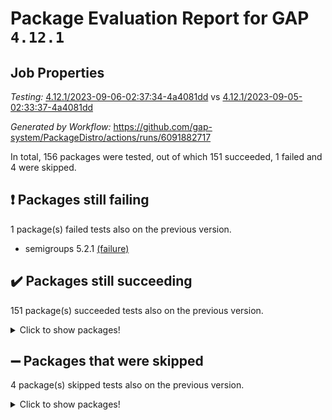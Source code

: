 # Package Evaluation Report for GAP `4.12.1`

## Job Properties

*Testing:* [4.12.1/2023-09-06-02:37:34-4a4081dd](https://github.com/gap-system/PackageDistro/blob/data/reports/4.12.1/2023-09-06-02:37:34-4a4081dd) vs [4.12.1/2023-09-05-02:33:37-4a4081dd](https://github.com/gap-system/PackageDistro/blob/data/reports/4.12.1/2023-09-05-02:33:37-4a4081dd)

*Generated by Workflow:* https://github.com/gap-system/PackageDistro/actions/runs/6091882717

In total, 156 packages were tested, out of which 151 succeeded, 1 failed and 4 were skipped.

## :exclamation: Packages still failing

1 package(s) failed tests also on the previous version.
- semigroups 5.2.1 [(failure)](https://github.com/gap-system/PackageDistro/actions/runs/6091882717/job/16529416379)

## :heavy_check_mark: Packages still succeeding

151 package(s) succeeded tests also on the previous version.
<details><summary>Click to show packages!</summary>

- 4ti2interface 2023.02-04 [(success)](https://github.com/gap-system/PackageDistro/actions/runs/6091882717/job/16529405053)
- ace 5.6.2 [(success)](https://github.com/gap-system/PackageDistro/actions/runs/6091882717/job/16529405171)
- aclib 1.3.2 [(success)](https://github.com/gap-system/PackageDistro/actions/runs/6091882717/job/16529405250)
- agt 0.3.1 [(success)](https://github.com/gap-system/PackageDistro/actions/runs/6091882717/job/16529405346)
- alnuth 3.2.1 [(success)](https://github.com/gap-system/PackageDistro/actions/runs/6091882717/job/16529405434)
- anupq 3.3.0 [(success)](https://github.com/gap-system/PackageDistro/actions/runs/6091882717/job/16529405521)
- atlasrep 2.1.7 [(success)](https://github.com/gap-system/PackageDistro/actions/runs/6091882717/job/16529405596)
- autodoc 2023.06.19 [(success)](https://github.com/gap-system/PackageDistro/actions/runs/6091882717/job/16529405676)
- automata 1.15 [(success)](https://github.com/gap-system/PackageDistro/actions/runs/6091882717/job/16529405770)
- automgrp 1.3.2 [(success)](https://github.com/gap-system/PackageDistro/actions/runs/6091882717/job/16529405850)
- autpgrp 1.11 [(success)](https://github.com/gap-system/PackageDistro/actions/runs/6091882717/job/16529405958)
- cap 2023.09-01 [(success)](https://github.com/gap-system/PackageDistro/actions/runs/6091882717/job/16529406066)
- caratinterface 2.3.5 [(success)](https://github.com/gap-system/PackageDistro/actions/runs/6091882717/job/16529406156)
- cddinterface 2022.11.01 [(success)](https://github.com/gap-system/PackageDistro/actions/runs/6091882717/job/16529406275)
- circle 1.6.6 [(success)](https://github.com/gap-system/PackageDistro/actions/runs/6091882717/job/16529406388)
- classicpres 1.22 [(success)](https://github.com/gap-system/PackageDistro/actions/runs/6091882717/job/16529406496)
- cohomolo 1.6.11 [(success)](https://github.com/gap-system/PackageDistro/actions/runs/6091882717/job/16529406606)
- congruence 1.2.5 [(success)](https://github.com/gap-system/PackageDistro/actions/runs/6091882717/job/16529406703)
- corelg 1.56 [(success)](https://github.com/gap-system/PackageDistro/actions/runs/6091882717/job/16529406794)
- crime 1.6 [(success)](https://github.com/gap-system/PackageDistro/actions/runs/6091882717/job/16529406879)
- crisp 1.4.6 [(success)](https://github.com/gap-system/PackageDistro/actions/runs/6091882717/job/16529406981)
- crypting 0.10.4 [(success)](https://github.com/gap-system/PackageDistro/actions/runs/6091882717/job/16529407057)
- cryst 4.1.26 [(success)](https://github.com/gap-system/PackageDistro/actions/runs/6091882717/job/16529407153)
- crystcat 1.1.10 [(success)](https://github.com/gap-system/PackageDistro/actions/runs/6091882717/job/16529407226)
- ctbllib 1.3.6 [(success)](https://github.com/gap-system/PackageDistro/actions/runs/6091882717/job/16529407347)
- cubefree 1.19 [(success)](https://github.com/gap-system/PackageDistro/actions/runs/6091882717/job/16529407448)
- curlinterface 2.3.2 [(success)](https://github.com/gap-system/PackageDistro/actions/runs/6091882717/job/16529407551)
- cvec 2.8.1 [(success)](https://github.com/gap-system/PackageDistro/actions/runs/6091882717/job/16529407636)
- datastructures 0.3.0 [(success)](https://github.com/gap-system/PackageDistro/actions/runs/6091882717/job/16529407750)
- deepthought 1.0.6 [(success)](https://github.com/gap-system/PackageDistro/actions/runs/6091882717/job/16529407880)
- design 1.8 [(success)](https://github.com/gap-system/PackageDistro/actions/runs/6091882717/job/16529407981)
- difsets 2.3.1 [(success)](https://github.com/gap-system/PackageDistro/actions/runs/6091882717/job/16529408092)
- digraphs 1.6.2 [(success)](https://github.com/gap-system/PackageDistro/actions/runs/6091882717/job/16529408199)
- edim 1.3.7 [(success)](https://github.com/gap-system/PackageDistro/actions/runs/6091882717/job/16529408296)
- example 4.3.4 [(success)](https://github.com/gap-system/PackageDistro/actions/runs/6091882717/job/16529408403)
- examplesforhomalg 2023.08-02 [(success)](https://github.com/gap-system/PackageDistro/actions/runs/6091882717/job/16529408498)
- factint 1.6.3 [(success)](https://github.com/gap-system/PackageDistro/actions/runs/6091882717/job/16529408602)
- ferret 1.0.9 [(success)](https://github.com/gap-system/PackageDistro/actions/runs/6091882717/job/16529408704)
- fga 1.5.0 [(success)](https://github.com/gap-system/PackageDistro/actions/runs/6091882717/job/16529408822)
- fining 1.5.6 [(success)](https://github.com/gap-system/PackageDistro/actions/runs/6091882717/job/16529408945)
- float 1.0.3 [(success)](https://github.com/gap-system/PackageDistro/actions/runs/6091882717/job/16529409053)
- format 1.4.3 [(success)](https://github.com/gap-system/PackageDistro/actions/runs/6091882717/job/16529409133)
- forms 1.2.9 [(success)](https://github.com/gap-system/PackageDistro/actions/runs/6091882717/job/16529409212)
- fplsa 1.2.6 [(success)](https://github.com/gap-system/PackageDistro/actions/runs/6091882717/job/16529409301)
- fr 2.4.12 [(success)](https://github.com/gap-system/PackageDistro/actions/runs/6091882717/job/16529409400)
- francy 2.0.3 [(success)](https://github.com/gap-system/PackageDistro/actions/runs/6091882717/job/16529409485)
- fwtree 1.3 [(success)](https://github.com/gap-system/PackageDistro/actions/runs/6091882717/job/16529409569)
- gapdoc 1.6.6 [(success)](https://github.com/gap-system/PackageDistro/actions/runs/6091882717/job/16529409668)
- gauss 2023.02-04 [(success)](https://github.com/gap-system/PackageDistro/actions/runs/6091882717/job/16529409750)
- gaussforhomalg 2023.08-01 [(success)](https://github.com/gap-system/PackageDistro/actions/runs/6091882717/job/16529409839)
- gbnp 1.0.5 [(success)](https://github.com/gap-system/PackageDistro/actions/runs/6091882717/job/16529409920)
- generalizedmorphismsforcap 2023.08-02 [(success)](https://github.com/gap-system/PackageDistro/actions/runs/6091882717/job/16529409992)
- genss 1.6.8 [(success)](https://github.com/gap-system/PackageDistro/actions/runs/6091882717/job/16529410074)
- gradedmodules 2023.08-01 [(success)](https://github.com/gap-system/PackageDistro/actions/runs/6091882717/job/16529410166)
- gradedringforhomalg 2023.08-01 [(success)](https://github.com/gap-system/PackageDistro/actions/runs/6091882717/job/16529410249)
- grape 4.9.0 [(success)](https://github.com/gap-system/PackageDistro/actions/runs/6091882717/job/16529410355)
- groupoids 1.73 [(success)](https://github.com/gap-system/PackageDistro/actions/runs/6091882717/job/16529410445)
- grpconst 2.6.4 [(success)](https://github.com/gap-system/PackageDistro/actions/runs/6091882717/job/16529410545)
- guarana 0.96.3 [(success)](https://github.com/gap-system/PackageDistro/actions/runs/6091882717/job/16529410630)
- guava 3.18 [(success)](https://github.com/gap-system/PackageDistro/actions/runs/6091882717/job/16529410727)
- hap 1.58 [(success)](https://github.com/gap-system/PackageDistro/actions/runs/6091882717/job/16529410823)
- hapcryst 0.1.15 [(success)](https://github.com/gap-system/PackageDistro/actions/runs/6091882717/job/16529410932)
- hecke 1.5.3 [(success)](https://github.com/gap-system/PackageDistro/actions/runs/6091882717/job/16529411020)
- help 3.5 [(success)](https://github.com/gap-system/PackageDistro/actions/runs/6091882717/job/16529411102)
- homalg 2023.08-02 [(success)](https://github.com/gap-system/PackageDistro/actions/runs/6091882717/job/16529411205)
- homalgtocas 2023.08-01 [(success)](https://github.com/gap-system/PackageDistro/actions/runs/6091882717/job/16529411276)
- idrel 2.45 [(success)](https://github.com/gap-system/PackageDistro/actions/runs/6091882717/job/16529411361)
- images 1.3.1 [(success)](https://github.com/gap-system/PackageDistro/actions/runs/6091882717/job/16529411466)
- intpic 0.3.0 [(success)](https://github.com/gap-system/PackageDistro/actions/runs/6091882717/job/16529411553)
- io 4.8.1 [(success)](https://github.com/gap-system/PackageDistro/actions/runs/6091882717/job/16529411657)
- io_forhomalg 2023.02-04 [(success)](https://github.com/gap-system/PackageDistro/actions/runs/6091882717/job/16529411740)
- irredsol 1.4.4 [(success)](https://github.com/gap-system/PackageDistro/actions/runs/6091882717/job/16529411814)
- json 2.1.1 [(success)](https://github.com/gap-system/PackageDistro/actions/runs/6091882717/job/16529411913)
- jupyterkernel 1.5.0 [(success)](https://github.com/gap-system/PackageDistro/actions/runs/6091882717/job/16529412012)
- jupyterviz 1.5.6 [(success)](https://github.com/gap-system/PackageDistro/actions/runs/6091882717/job/16529412100)
- kan 1.36 [(success)](https://github.com/gap-system/PackageDistro/actions/runs/6091882717/job/16529412179)
- kbmag 1.5.11 [(success)](https://github.com/gap-system/PackageDistro/actions/runs/6091882717/job/16529412266)
- laguna 3.9.6 [(success)](https://github.com/gap-system/PackageDistro/actions/runs/6091882717/job/16529412363)
- liealgdb 2.2.1 [(success)](https://github.com/gap-system/PackageDistro/actions/runs/6091882717/job/16529412459)
- liepring 2.8 [(success)](https://github.com/gap-system/PackageDistro/actions/runs/6091882717/job/16529412550)
- liering 2.4.2 [(success)](https://github.com/gap-system/PackageDistro/actions/runs/6091882717/job/16529412665)
- linearalgebraforcap 2023.08-08 [(success)](https://github.com/gap-system/PackageDistro/actions/runs/6091882717/job/16529412769)
- localizeringforhomalg 2023.08-02 [(success)](https://github.com/gap-system/PackageDistro/actions/runs/6091882717/job/16529412896)
- loops 3.4.3 [(success)](https://github.com/gap-system/PackageDistro/actions/runs/6091882717/job/16529413005)
- lpres 1.0.3 [(success)](https://github.com/gap-system/PackageDistro/actions/runs/6091882717/job/16529413109)
- majoranaalgebras 1.5.1 [(success)](https://github.com/gap-system/PackageDistro/actions/runs/6091882717/job/16529413233)
- mapclass 1.4.6 [(success)](https://github.com/gap-system/PackageDistro/actions/runs/6091882717/job/16529413331)
- matgrp 0.70 [(success)](https://github.com/gap-system/PackageDistro/actions/runs/6091882717/job/16529413451)
- matricesforhomalg 2023.08-02 [(success)](https://github.com/gap-system/PackageDistro/actions/runs/6091882717/job/16529413521)
- modisom 2.5.4 [(success)](https://github.com/gap-system/PackageDistro/actions/runs/6091882717/job/16529413623)
- modulepresentationsforcap 2023.09-01 [(success)](https://github.com/gap-system/PackageDistro/actions/runs/6091882717/job/16529413698)
- modules 2023.08-02 [(success)](https://github.com/gap-system/PackageDistro/actions/runs/6091882717/job/16529413800)
- monoidalcategories 2023.08-11 [(success)](https://github.com/gap-system/PackageDistro/actions/runs/6091882717/job/16529413900)
- nconvex 2022.09-01 [(success)](https://github.com/gap-system/PackageDistro/actions/runs/6091882717/job/16529413986)
- nilmat 1.4.2 [(success)](https://github.com/gap-system/PackageDistro/actions/runs/6091882717/job/16529414100)
- nock 1.5 [(success)](https://github.com/gap-system/PackageDistro/actions/runs/6091882717/job/16529414201)
- normalizinterface 1.3.6 [(success)](https://github.com/gap-system/PackageDistro/actions/runs/6091882717/job/16529414308)
- nq 2.5.10 [(success)](https://github.com/gap-system/PackageDistro/actions/runs/6091882717/job/16529414391)
- numericalsgps 1.3.1 [(success)](https://github.com/gap-system/PackageDistro/actions/runs/6091882717/job/16529414487)
- openmath 11.5.3 [(success)](https://github.com/gap-system/PackageDistro/actions/runs/6091882717/job/16529414571)
- orb 4.9.0 [(success)](https://github.com/gap-system/PackageDistro/actions/runs/6091882717/job/16529414633)
- packagemanager 1.4.1 [(success)](https://github.com/gap-system/PackageDistro/actions/runs/6091882717/job/16529414717)
- patternclass 2.4.3 [(success)](https://github.com/gap-system/PackageDistro/actions/runs/6091882717/job/16529414778)
- permut 2.0.4 [(success)](https://github.com/gap-system/PackageDistro/actions/runs/6091882717/job/16529414861)
- polenta 1.3.10 [(success)](https://github.com/gap-system/PackageDistro/actions/runs/6091882717/job/16529414942)
- polymaking 0.8.6 [(success)](https://github.com/gap-system/PackageDistro/actions/runs/6091882717/job/16529415028)
- primgrp 3.4.4 [(success)](https://github.com/gap-system/PackageDistro/actions/runs/6091882717/job/16529415109)
- profiling 2.5.4 [(success)](https://github.com/gap-system/PackageDistro/actions/runs/6091882717/job/16529415178)
- qpa 1.34 [(success)](https://github.com/gap-system/PackageDistro/actions/runs/6091882717/job/16529415248)
- quagroup 1.8.3 [(success)](https://github.com/gap-system/PackageDistro/actions/runs/6091882717/job/16529415337)
- radiroot 2.9 [(success)](https://github.com/gap-system/PackageDistro/actions/runs/6091882717/job/16529415436)
- rcwa 4.7.1 [(success)](https://github.com/gap-system/PackageDistro/actions/runs/6091882717/job/16529415560)
- rds 1.8 [(success)](https://github.com/gap-system/PackageDistro/actions/runs/6091882717/job/16529415644)
- recog 1.4.2 [(success)](https://github.com/gap-system/PackageDistro/actions/runs/6091882717/job/16529415741)
- repndecomp 1.3.0 [(success)](https://github.com/gap-system/PackageDistro/actions/runs/6091882717/job/16529415825)
- repsn 3.1.1 [(success)](https://github.com/gap-system/PackageDistro/actions/runs/6091882717/job/16529415908)
- resclasses 4.7.3 [(success)](https://github.com/gap-system/PackageDistro/actions/runs/6091882717/job/16529415987)
- ringsforhomalg 2023.08-02 [(success)](https://github.com/gap-system/PackageDistro/actions/runs/6091882717/job/16529416090)
- sco 2023.08-01 [(success)](https://github.com/gap-system/PackageDistro/actions/runs/6091882717/job/16529416177)
- scscp 2.4.1 [(success)](https://github.com/gap-system/PackageDistro/actions/runs/6091882717/job/16529416289)
- sglppow 2.3 [(success)](https://github.com/gap-system/PackageDistro/actions/runs/6091882717/job/16529416456)
- sgpviz 0.999.5 [(success)](https://github.com/gap-system/PackageDistro/actions/runs/6091882717/job/16529416535)
- simpcomp 2.1.14 [(success)](https://github.com/gap-system/PackageDistro/actions/runs/6091882717/job/16529416615)
- singular 2023.02.09 [(success)](https://github.com/gap-system/PackageDistro/actions/runs/6091882717/job/16529416685)
- sl2reps 1.1 [(success)](https://github.com/gap-system/PackageDistro/actions/runs/6091882717/job/16529416763)
- sla 1.5.3 [(success)](https://github.com/gap-system/PackageDistro/actions/runs/6091882717/job/16529416847)
- smallgrp 1.5.3 [(success)](https://github.com/gap-system/PackageDistro/actions/runs/6091882717/job/16529416922)
- smallsemi 0.6.13 [(success)](https://github.com/gap-system/PackageDistro/actions/runs/6091882717/job/16529417017)
- sonata 2.9.6 [(success)](https://github.com/gap-system/PackageDistro/actions/runs/6091882717/job/16529417093)
- sophus 1.27 [(success)](https://github.com/gap-system/PackageDistro/actions/runs/6091882717/job/16529417168)
- sotgrps 1.2 [(success)](https://github.com/gap-system/PackageDistro/actions/runs/6091882717/job/16529417252)
- spinsym 1.5.2 [(success)](https://github.com/gap-system/PackageDistro/actions/runs/6091882717/job/16529417323)
- standardff 0.9.4 [(success)](https://github.com/gap-system/PackageDistro/actions/runs/6091882717/job/16529417415)
- symbcompcc 1.3.2 [(success)](https://github.com/gap-system/PackageDistro/actions/runs/6091882717/job/16529417502)
- thelma 1.3 [(success)](https://github.com/gap-system/PackageDistro/actions/runs/6091882717/job/16529417585)
- tomlib 1.2.9 [(success)](https://github.com/gap-system/PackageDistro/actions/runs/6091882717/job/16529417679)
- toolsforhomalg 2023.07-01 [(success)](https://github.com/gap-system/PackageDistro/actions/runs/6091882717/job/16529417760)
- toric 1.9.5 [(success)](https://github.com/gap-system/PackageDistro/actions/runs/6091882717/job/16529417853)
- toricvarieties 2022.07.13 [(success)](https://github.com/gap-system/PackageDistro/actions/runs/6091882717/job/16529417965)
- transgrp 3.6.4 [(success)](https://github.com/gap-system/PackageDistro/actions/runs/6091882717/job/16529418062)
- ugaly 4.1.3 [(success)](https://github.com/gap-system/PackageDistro/actions/runs/6091882717/job/16529418152)
- unipot 1.5 [(success)](https://github.com/gap-system/PackageDistro/actions/runs/6091882717/job/16529418276)
- unitlib 4.2.0 [(success)](https://github.com/gap-system/PackageDistro/actions/runs/6091882717/job/16529418388)
- utils 0.82 [(success)](https://github.com/gap-system/PackageDistro/actions/runs/6091882717/job/16529418478)
- uuid 0.7 [(success)](https://github.com/gap-system/PackageDistro/actions/runs/6091882717/job/16529418571)
- walrus 0.9991 [(success)](https://github.com/gap-system/PackageDistro/actions/runs/6091882717/job/16529418704)
- wedderga 4.10.4 [(success)](https://github.com/gap-system/PackageDistro/actions/runs/6091882717/job/16529418797)
- xmod 2.91 [(success)](https://github.com/gap-system/PackageDistro/actions/runs/6091882717/job/16529418896)
- xmodalg 1.23 [(success)](https://github.com/gap-system/PackageDistro/actions/runs/6091882717/job/16529418997)
- yangbaxter 0.10.3 [(success)](https://github.com/gap-system/PackageDistro/actions/runs/6091882717/job/16529419076)
- zeromqinterface 0.14 [(success)](https://github.com/gap-system/PackageDistro/actions/runs/6091882717/job/16529419297)
</details>

## :heavy_minus_sign: Packages that were skipped

4 package(s) skipped tests also on the previous version.
<details><summary>Click to show packages!</summary>

- browse 1.8.21 [(skipped)](https://github.com/gap-system/PackageDistro/actions/runs/6091882717/job/16529118720)
- itc 1.5.1 [(skipped)](https://github.com/gap-system/PackageDistro/actions/runs/6091882717/job/16529118720)
- polycyclic 2.16 [(skipped)](https://github.com/gap-system/PackageDistro/actions/runs/6091882717/job/16529118720)
- xgap 4.31 [(skipped)](https://github.com/gap-system/PackageDistro/actions/runs/6091882717/job/16529118720)
</details>

